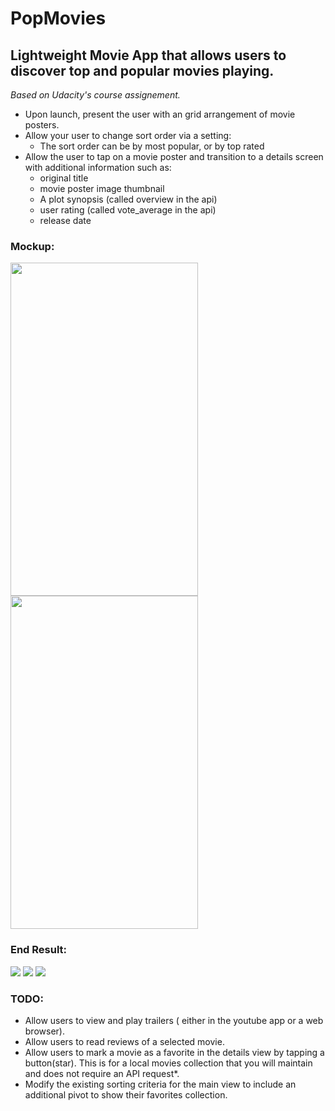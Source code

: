 # PopMovies
## Lightweight Movie App that allows users to discover top and popular movies playing.


*Based on Udacity's course assignement.*

- Upon launch, present the user with an grid arrangement of movie posters.
- Allow your user to change sort order via a setting:
  - The sort order can be by most popular, or by top rated
- Allow the user to tap on a movie poster and transition to a details screen with additional information such as:
  - original title
  - movie poster image thumbnail
  - A plot synopsis (called overview in the api)
  - user rating (called vote_average in the api)
  - release date

### Mockup:
<img src="https://github.com/IvanLepi/PopMovies/blob/master/screenshots/Phone_main_mockup.png?raw=true" width="300" height="533" />  <img src="https://github.com/IvanLepi/PopMovies/blob/master/screenshots/Phone_detail_with_settings_mockup.png?raw=true" width="300" height="533"/>



### End Result:
<img src="https://github.com/IvanLepi/PopMovies/blob/master/screenshots/details.gif?raw=true"/>  <img src="https://github.com/IvanLepi/PopMovies/blob/master/screenshots/scroll.gif?raw=true"/>  <img src="https://github.com/IvanLepi/PopMovies/blob/master/screenshots/sort.gif?raw=true"/>  

### TODO:
- Allow users to view and play trailers ( either in the youtube app or a web browser).
- Allow users to read reviews of a selected movie.
- Allow users to mark a movie as a favorite in the details view by tapping a button(star). This is for a local movies collection that you will maintain and does not require an API request*.
- Modify the existing sorting criteria for the main view to include an additional pivot to show their favorites collection.

